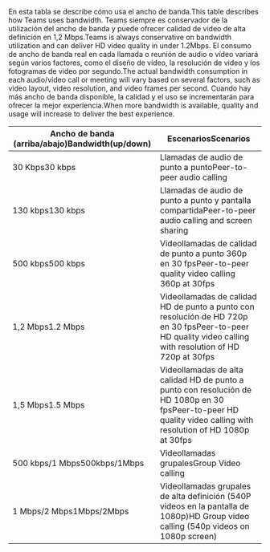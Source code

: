 <span data-ttu-id="72d33-101">En esta tabla se describe cómo usa el ancho de banda.</span><span class="sxs-lookup"><span data-stu-id="72d33-101">This table describes how Teams uses bandwidth.</span></span> <span data-ttu-id="72d33-102">Teams siempre es conservador de la utilización del ancho de banda y puede ofrecer calidad de video de alta definición en 1,2 Mbps.</span><span class="sxs-lookup"><span data-stu-id="72d33-102">Teams is always conservative on bandwidth utilization and can deliver HD video quality in under 1.2Mbps.</span></span> <span data-ttu-id="72d33-103">El consumo de ancho de banda real en cada llamada o reunión de audio o vídeo variará según varios factores, como el diseño de vídeo, la resolución de video y los fotogramas de video por segundo.</span><span class="sxs-lookup"><span data-stu-id="72d33-103">The actual bandwidth consumption in each audio/video call or meeting will vary based on several factors, such as video layout, video resolution, and video frames per second.</span></span> <span data-ttu-id="72d33-104">Cuando hay más ancho de banda disponible, la calidad y el uso se incrementarán para ofrecer la mejor experiencia.</span><span class="sxs-lookup"><span data-stu-id="72d33-104">When more bandwidth is available, quality and usage will increase to deliver the best experience.</span></span>


|<span data-ttu-id="72d33-105">Ancho de banda (arriba/abajo)</span><span class="sxs-lookup"><span data-stu-id="72d33-105">Bandwidth(up/down)</span></span> |<span data-ttu-id="72d33-106">Escenarios</span><span class="sxs-lookup"><span data-stu-id="72d33-106">Scenarios</span></span> |
|---|---|
|<span data-ttu-id="72d33-107">30 Kbps</span><span class="sxs-lookup"><span data-stu-id="72d33-107">30 kbps</span></span> |<span data-ttu-id="72d33-108">Llamadas de audio de punto a punto</span><span class="sxs-lookup"><span data-stu-id="72d33-108">Peer-to-peer audio calling</span></span> |
|<span data-ttu-id="72d33-109">130 kbps</span><span class="sxs-lookup"><span data-stu-id="72d33-109">130 kbps</span></span> |<span data-ttu-id="72d33-110">Llamadas de audio de punto a punto y pantalla compartida</span><span class="sxs-lookup"><span data-stu-id="72d33-110">Peer-to-peer audio calling and screen sharing</span></span> |
|<span data-ttu-id="72d33-111">500 kbps</span><span class="sxs-lookup"><span data-stu-id="72d33-111">500 kbps</span></span> |<span data-ttu-id="72d33-112">Videollamadas de calidad de punto a punto 360p en 30 fps</span><span class="sxs-lookup"><span data-stu-id="72d33-112">Peer-to-peer quality video calling 360p at 30fps</span></span> |
|<span data-ttu-id="72d33-113">1,2 Mbps</span><span class="sxs-lookup"><span data-stu-id="72d33-113">1.2 Mbps</span></span> |<span data-ttu-id="72d33-114">Videollamadas de calidad HD de punto a punto con resolución de HD 720p en 30 fps</span><span class="sxs-lookup"><span data-stu-id="72d33-114">Peer-to-peer HD quality video calling with resolution of HD 720p at 30fps</span></span> |
|<span data-ttu-id="72d33-115">1,5 Mbps</span><span class="sxs-lookup"><span data-stu-id="72d33-115">1.5 Mbps</span></span> |<span data-ttu-id="72d33-116">Videollamadas de alta calidad HD de punto a punto con resolución de HD 1080p en 30 fps</span><span class="sxs-lookup"><span data-stu-id="72d33-116">Peer-to-peer HD quality video calling with resolution of HD 1080p at 30fps</span></span> |
|<span data-ttu-id="72d33-117">500 kbps/1 Mbps</span><span class="sxs-lookup"><span data-stu-id="72d33-117">500kbps/1Mbps</span></span> |<span data-ttu-id="72d33-118">Videollamadas grupales</span><span class="sxs-lookup"><span data-stu-id="72d33-118">Group Video calling</span></span> |
|<span data-ttu-id="72d33-119">1 Mbps/2 Mbps</span><span class="sxs-lookup"><span data-stu-id="72d33-119">1Mbps/2Mbps</span></span> |<span data-ttu-id="72d33-120">Videollamadas grupales de alta definición (540P videos en la pantalla de 1080p)</span><span class="sxs-lookup"><span data-stu-id="72d33-120">HD Group video calling (540p videos on 1080p screen)</span></span> |
